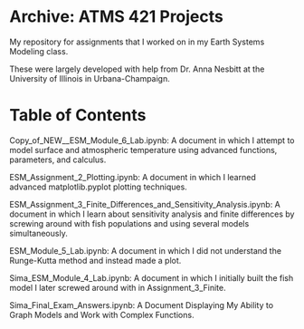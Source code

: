 # Archive: ATMS 421 Projects
My repository for assignments that I worked on in my Earth Systems Modeling class.

These were largely developed with help from Dr. Anna Nesbitt at the University of Illinois in Urbana-Champaign.

# Table of Contents
Copy_of_NEW__ESM_Module_6_Lab.ipynb: A document in which I attempt to model surface and atmospheric temperature using advanced functions, parameters, and calculus.

ESM_Assignment_2_Plotting.ipynb: A document in which I learned advanced matplotlib.pyplot plotting techniques.

ESM_Assignment_3_Finite_Differences_and_Sensitivity_Analysis.ipynb: A document in which I learn about sensitivity analysis and finite differences by screwing around with fish populations and using several models simultaneously.

ESM_Module_5_Lab.ipynb: A document in which I did not understand the Runge-Kutta method and instead made a plot.

Sima_ESM_Module_4_Lab.ipynb: A document in which I initially built the fish model I later screwed around with in Assignment_3_Finite.

Sima_Final_Exam_Answers.ipynb: A Document Displaying My Ability to Graph Models and Work with Complex Functions.
